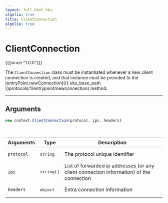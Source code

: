 ```yaml
---
layout: full.html.hbs
algolia: true
title: ClientConnection
algolia: true
---
```


# ClientConnection

{{{since "1.0.0"}}}

The `ClientConnection` class must be instantiated whenever a new client connection is created, and that instance must be provided to the [entryPoint.newConnection]({{ site_base_path }}protocols/1/entrypoint/newconnection) method.

---

## Arguments

```js
new context.ClientConnection(protocol, ips, headers)
```


<br/>

| Arguments | Type | Description |
|-----------|------|-------------|
| `protocol` | <pre>string</pre> | The protocol unique identifier |
| `ips` | <pre>string[]</pre> | List of forwarded ip addresses (or any client connection information) of the connection |
| `headers` | <pre>object</pre> | Extra connection information |
